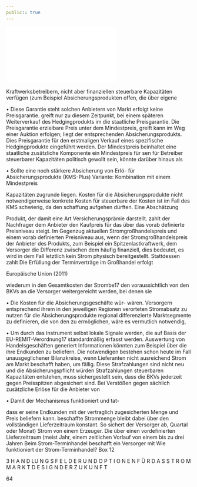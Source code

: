 ```yaml
---
public:: true
---
```

![./pages/page66.pdf](../assets/./pages/page66.pdf)




Kraftwerksbetreibern, nicht aber finanziellen
steuerbare Kapazitäten verfügen (zum Beispiel
Absicherungsprodukten offen, die über eigene

• Diese Garantie steht solchen Anbietern von
Markt erfolgt keine Preisgarantie.
greift nur zu diesem Zeitpunkt, bei einem späteren Weiterverkauf des Hedgingprodukts im
die staatliche Preisgarantie. Die Preisgarantie
erzielbare Preis unter dem Mindestpreis, greift
kann im Weg einer Auktion erfolgen; liegt der
entsprechenden Absicherungsprodukts. Dies
Preisgarantie für den erstmaligen Verkauf eines
spezifische Hedgingprodukte eingeführt werden. Der Mindestpreis beinhaltet eine staatliche
zusätzliche Komponente ein Mindestpreis für
sen für Betreiber steuerbarer Kapazitäten politisch gewollt sein, könnte darüber hinaus als

• Sollte eine noch stärkere Absicherung von Erlö-
für Absicherungsprodukte (KMS-Plus)
Variante: Kombination mit einem Mindestpreis

Kapazitäten zugrunde liegen.
Kosten für die Absicherungsprodukte nicht notwendigerweise konkrete Kosten für steuerbare
der Kosten ist im Fall des KMS schwierig, da den
schaffung aufgehen dürften. Eine Abschätzung

Produkt, der damit eine Art Versicherungsprämie darstellt.
zahlt der Nachfrager dem Anbieter den Kaufpreis für das
über das vorab definierte Preisniveau steigt. Im Gegenzug
aktuellen Stromgroßhandelspreis und einem vorab definierten Preisniveau aus, wenn der Stromgroßhandelspreis
der Anbieter des Produkts, zum Beispiel ein Spitzenlastkraftwerk, dem Versorger die Differenz zwischen dem
häufig finanziell, dies bedeutet, es wird in dem Fall letztlich kein Strom physisch bereitgestellt. Stattdessen zahlt
Die Erfüllung der Terminverträge im Großhandel erfolgt

Europäische Union (2011)

wiederum in den Gesamtkosten der Strombe17
den voraussichtlich von den BKVs an die Versorger weitergereicht werden, bei denen sie

• Die Kosten für die Absicherungsgeschäfte wür-
wären.
Versorgern entsprechend ihrem in den jeweiligen Regionen verorteten Stromabsatz zu nutzen
für die Absicherungsprodukte regional differenzierte Marktsegmente zu definieren, die von den
zu ermöglichen, wäre es vermutlich notwendig,

• Um durch das Instrument selbst lokale Signale
werden, die auf Basis der EU-REMIT-Verordnung17 standardmäßig erfasst werden.
Auswertung von Handelsgeschäften generiert
Informationen könnten zum Beispiel über die
ihre Endkunden zu beliefern. Die notwendigen
bestehen schon heute im Fall unausgeglichener Bilanzkreise, wenn Lieferanten nicht ausreichend Strom am Markt beschafft haben, um
fällig. Diese Strafzahlungen sind nicht neu und
die Absicherungspflicht würden Strafzahlungen
steuerbaren Kapazitäten entstehen, muss sichergestellt sein, dass die BKVs jederzeit gegen Preisspitzen abgesichert sind. Bei Verstößen gegen
sächlich zusätzliche Erlöse für die Anbieter von

• Damit der Mechanismus funktioniert und tat-

dass er seine Endkunden mit der vertraglich zugesicherten Menge und Preis beliefern kann.
beschaffte Strommenge bleibt dabei über den vollständigen Lieferzeitraum konstant. So sichert der Versorger ab,
Quartal oder Monat) Strom von einem Erzeuger. Die
über einen vordefinierten Lieferzeitraum (meist Jahr,
einem zeitlichen Vorlauf von einem bis zu drei Jahren
Beim Strom-Terminhandel beschafft ein Versorger mit
Wie funktioniert der Strom-Terminhandel?
Box 12

3 H A N D LU N G S F E L D E R U N D O P T I O N E N F Ü R D A S S T R O M M A R K T D E S I G N D E R Z U K U N F T

64
